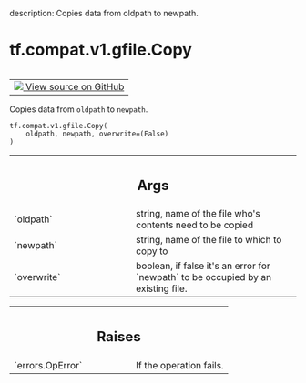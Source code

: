 description: Copies data from oldpath to newpath.

<div itemscope itemtype="http://developers.google.com/ReferenceObject">
<meta itemprop="name" content="tf.compat.v1.gfile.Copy" />
<meta itemprop="path" content="Stable" />
</div>

# tf.compat.v1.gfile.Copy

<!-- Insert buttons and diff -->

<table class="tfo-notebook-buttons tfo-api nocontent" align="left">
<td>
  <a target="_blank" href="https://github.com/tensorflow/tensorflow/blob/r2.2/tensorflow/python/lib/io/file_io.py#L445-L458">
    <img src="https://www.tensorflow.org/images/GitHub-Mark-32px.png" />
    View source on GitHub
  </a>
</td>
</table>



Copies data from `oldpath` to `newpath`.

<pre class="devsite-click-to-copy prettyprint lang-py tfo-signature-link">
<code>tf.compat.v1.gfile.Copy(
    oldpath, newpath, overwrite=(False)
)
</code></pre>



<!-- Placeholder for "Used in" -->


<!-- Tabular view -->
 <table class="responsive fixed orange">
<colgroup><col width="214px"><col></colgroup>
<tr><th colspan="2"><h2 class="add-link">Args</h2></th></tr>

<tr>
<td>
`oldpath`
</td>
<td>
string, name of the file who's contents need to be copied
</td>
</tr><tr>
<td>
`newpath`
</td>
<td>
string, name of the file to which to copy to
</td>
</tr><tr>
<td>
`overwrite`
</td>
<td>
boolean, if false it's an error for `newpath` to be occupied by
an existing file.
</td>
</tr>
</table>



<!-- Tabular view -->
 <table class="responsive fixed orange">
<colgroup><col width="214px"><col></colgroup>
<tr><th colspan="2"><h2 class="add-link">Raises</h2></th></tr>

<tr>
<td>
`errors.OpError`
</td>
<td>
If the operation fails.
</td>
</tr>
</table>

